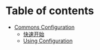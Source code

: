 # Table of contents

* [Commons Configuration](commons-configuration/index.md)
  * [快速开始](commons-configuration/quick_start_guide.md)
  * [Using Configuration](commons-configuration/using_configuration.md)
